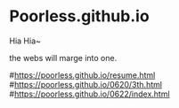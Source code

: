 # Poorless.github.io
Hia Hia~

the webs will marge into one. 

#https://poorless.github.io/resume.html
#https://poorless.github.io/0620/3th.html
#https://poorless.github.io/0622/index.html
